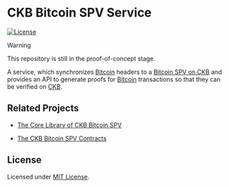 # CKB Bitcoin SPV Service

[![License]](#license)

> [!WARNING]
> This repository is still in the proof-of-concept stage.

A service, which synchronizes [Bitcoin] headers to a [Bitcoin SPV on CKB]
and provides an API to generate proofs for [Bitcoin] transactions so that
they can be verified on [CKB].

[License]: https://img.shields.io/badge/License-MIT-blue.svg

## Related Projects

- [The Core Library of CKB Bitcoin SPV][Bitcoin SPV on CKB]

- [The CKB Bitcoin SPV Contracts](https://github.com/ckb-cell/ckb-bitcoin-spv-contracts)

## License

Licensed under [MIT License].

[Bitcoin]: https://bitcoin.org
[CKB]: https://github.com/nervosnetwork/ckb
[Bitcoin SPV on CKB]: https://github.com/ckb-cell/ckb-bitcoin-spv

[MIT License]: LICENSE

